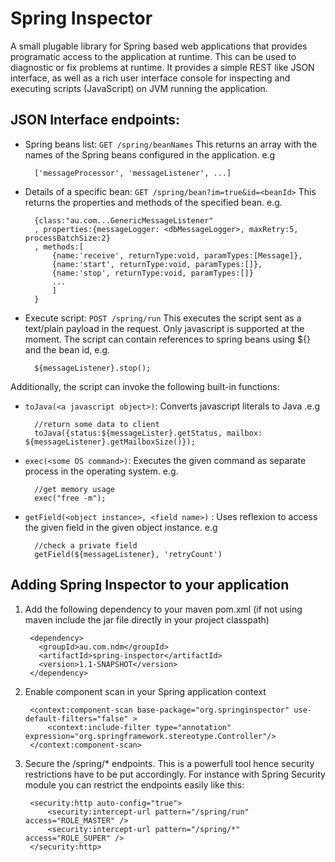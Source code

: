 Spring Inspector
================

A small plugable library for Spring based web applications that provides programatic access to the application at runtime. This can be used to diagnostic or fix problems at runtime. It provides a simple REST like JSON interface, as well as a rich user interface console for inspecting and executing scripts (JavaScript) on JVM running the application.


JSON Interface endpoints:
--------------------------

* Spring beans list: `GET /spring/beanNames`
This returns an array with the names of the Spring beans configured in the application. e.g

		['messageProcessor', 'messageListener', ...]

* Details of a specific bean: `GET /spring/bean?im=true&id=<beanId>`
This returns the properties and methods of the specified bean. e.g.

		{class:"au.com...GenericMessageListener"
		, properties:{messageLogger: <dbMessageLogger>, maxRetry:5, processBatchSize:2}
		, methods:[
			{name:'receive', returnType:void, paramTypes:[Message]},
			{name:'start', returnType:void, paramTypes:[]},
			{name:'stop', returnType:void, paramTypes:[]}
			...
			]
		}

* Execute script: `POST /spring/run`
This executes the script sent as a text/plain payload in the request. Only javascript is supported at the moment. The script can contain references to spring beans using ${} and the bean id, e.g.

		${messageListener}.stop();


Additionally, the script can invoke the following built-in functions:	 

* `toJava(<a javascript object>)`: Converts javascript literals to Java .e.g

		//return some data to client
		toJava({status:${messageLister}.getStatus, mailbox: ${messageListener}.getMailboxSize()});

* `exec(<some OS command>)`: Executes the given command as separate process in the operating system. e.g.

		//get memory usage
		exec("free -m");

* `getField(<object instance>, <field name>)` : Uses reflexion to access the given field in the given object instance. e.g

		//check a private field
		getField(${messageListener}, 'retryCount')


Adding Spring Inspector to your application
--------------------------
1. Add the following dependency to your maven pom.xml (if not using maven include the jar file directly in your project classpath)

		<dependency>
		  <groupId>au.com.ndm</groupId>
		  <artifactId>spring-inspector</artifactId>
		  <version>1.1-SNAPSHOT</version>
		</dependency>	

2. Enable component scan in your Spring application context

		<context:component-scan base-package="org.springinspector" use-default-filters="false" >
			<context:include-filter type="annotation" expression="org.springframework.stereotype.Controller"/>
		</context:component-scan>

3. Secure the /spring/* endpoints. This is a powerfull tool hence security restrictions have to be put accordingly. For instance with Spring Security module you can restrict the endpoints easily like this:

		<security:http auto-config="true">
		    <security:intercept-url pattern="/spring/run" access="ROLE_MASTER" />
		    <security:intercept-url pattern="/spring/*" access="ROLE_SUPER" />
		</security:http>
		



